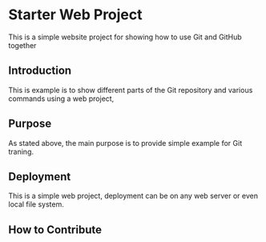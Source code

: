 # Starter Web Project

This is a simple website project for 
showing how to use Git and GitHub together

## Introduction

This is example is to show different parts 
of the Git repository and various commands
using a web project,

## Purpose

As stated above, the main purpose is to
provide simple example for Git traning. 

## Deployment

This is a simple web project, deployment
can be on any web server or even local
file system.

## How to Contribute